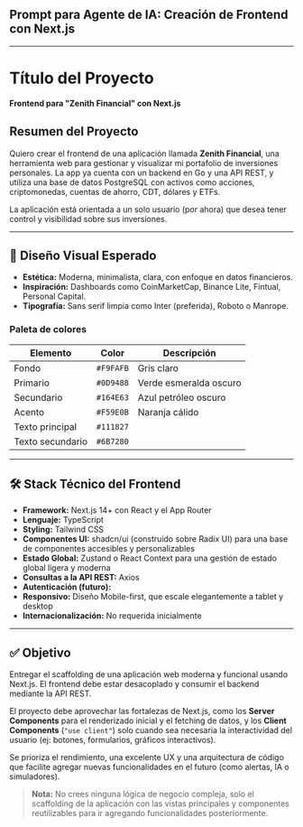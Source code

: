 ## Prompt para Agente de IA: Creación de Frontend con Next.js

---

# Título del Proyecto
**Frontend para "Zenith Financial" con Next.js**

## Resumen del Proyecto
Quiero crear el frontend de una aplicación llamada **Zenith Financial**, una herramienta web para gestionar y visualizar mi portafolio de inversiones personales. La app ya cuenta con un backend en Go y una API REST, y utiliza una base de datos PostgreSQL con activos como acciones, criptomonedas, cuentas de ahorro, CDT, dólares y ETFs.

La aplicación está orientada a un solo usuario (por ahora) que desea tener control y visibilidad sobre sus inversiones.

---

## 🎨 Diseño Visual Esperado
- **Estética:** Moderna, minimalista, clara, con enfoque en datos financieros.
- **Inspiración:** Dashboards como CoinMarketCap, Binance Lite, Fintual, Personal Capital.
- **Tipografía:** Sans serif limpia como Inter (preferida), Roboto o Manrope.

### Paleta de colores

| Elemento         | Color      | Descripción              |
|------------------|------------|--------------------------|
| Fondo            | `#F9FAFB`  | Gris claro               |
| Primario         | `#0D9488`  | Verde esmeralda oscuro   |
| Secundario       | `#164E63`  | Azul petróleo oscuro     |
| Acento           | `#F59E0B`  | Naranja cálido           |
| Texto principal  | `#111827`  |                          |
| Texto secundario | `#6B7280`  |                          |

---

## 🛠️ Stack Técnico del Frontend
- **Framework:** Next.js 14+ con React y el App Router
- **Lenguaje:** TypeScript
- **Styling:** Tailwind CSS
- **Componentes UI:** shadcn/ui (construido sobre Radix UI) para una base de componentes accesibles y personalizables
- **Estado Global:** Zustand o React Context para una gestión de estado global ligera y moderna
- **Consultas a la API REST:** Axios
- **Autenticación (futuro):** 
- **Responsivo:** Diseño Mobile-first, que escale elegantemente a tablet y desktop
- **Internacionalización:** No requerida inicialmente

---

## ✅ Objetivo
Entregar el scaffolding de una aplicación web moderna y funcional usando Next.js. El frontend debe estar desacoplado y consumir el backend mediante la API REST.

El proyecto debe aprovechar las fortalezas de Next.js, como los **Server Components** para el renderizado inicial y el fetching de datos, y los **Client Components** (`"use client"`) solo cuando sea necesaria la interactividad del usuario (ej: botones, formularios, gráficos interactivos).

Se prioriza el rendimiento, una excelente UX y una arquitectura de código que facilite agregar nuevas funcionalidades en el futuro (como alertas, IA o simuladores).

> **Nota:** No crees ninguna lógica de negocio compleja, solo el scaffolding de la aplicación con las vistas principales y componentes reutilizables para ir agregando funcionalidades posteriormente.